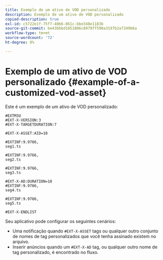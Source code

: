 ```yaml
---
title: Exemplo de um ativo de VOD personalizado
description: Exemplo de um ativo de VOD personalizado
copied-description: true
exl-id: c5722e1f-75f7-40b6-861c-bbe348e1183b
source-git-commit: be43bbbd1051886c8979ff590a3197b2a7249b6a
workflow-type: tm+mt
source-wordcount: '72'
ht-degree: 0%

---
```


# Exemplo de um ativo de VOD personalizado {#example-of-a-customized-vod-asset}

Este é um exemplo de um ativo de VOD personalizado:

```
#EXTM3U
#EXT-X-VERSION:3
#EXT-X-TARGETDURATION:7
 
#EXT-X-ASSET:AID=10
 
#EXTINF:9.9766,
seg1.ts
 
#EXTINF:9.9766,
seg2.ts
 
#EXTINF:9.9766,
seg3.ts
 
#EXT-X-AD:DURATION=10
#EXTINF:9.9766,
seg4.ts
 
#EXTINF:9.9766,
seg5.ts
 
#EXT-X-ENDLIST
```

Seu aplicativo pode configurar os seguintes cenários:

* Uma notificação quando `#EXT-X-ASSET` tags ou qualquer outro conjunto de nomes de tag personalizados que você tenha assinado existem no arquivo.
* Inserir anúncios quando um `#EXT-X-AD` tag, ou qualquer outro nome de tag personalizado, é encontrado no fluxo.
